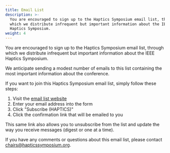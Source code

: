 ```yaml
---
title: Email List
description: >-
  You are encouraged to sign up to the Haptics Symposium email list, through
  which we distribute infrequent but important information about the IEEE
  Haptics Symposium.
weight: 4
---
```

You are encouraged to sign up to the Haptics Symposium email list, through which we distribute infrequent but important information about the IEEE Haptics Symposium.

We anticipate sending a modest number of emails to this list containing the most important information about the conference.

If you want to join this Haptics Symposium email list, simply follow these steps:

1. Visit the [email list website](https://listserv.ieee.org/cgi-bin/wa?SUBED1=haptics&A=1)
2. Enter your email address into the form
3. Click "Subscribe (HAPTICS)"
4. Click the confirmation link that will be emailed to you

This same link also allows you to unsubscribe from the list and update the way you receive messages (digest or one at a time).

If you have any comments or questions about this email list, please contact [chairs@hapticssymposium.org](chairs@hapticssymposium.org).
